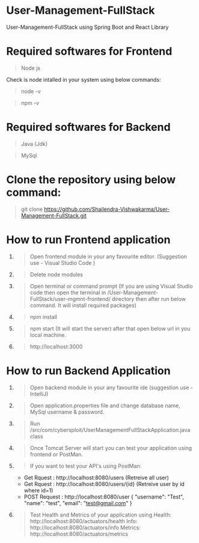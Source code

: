 # User-Management-FullStack
User-Management-FullStack using Spring Boot and React Library

# Required softwares for Frontend
>Node js

Check is node intalled in your system using below commands:

> node -v

> npm -v
# Required softwares for Backend
> Java (Jdk)

> MySql

# Clone the repository using below command:
> git clone https://github.com/Shailendra-Vishwakarma/User-Management-FullStack.git

# How to run Frontend application
1. > Open frontend module in your any favourite  editor. (Suggestion use - Visual Studio Code )
2. > Delete node modules 
3. > Open terminal or command prompt (If you are using Visual Studio code then open the terminal in /User-Management-FullStack/user-mgmnt-frontend/ directory then after run below command. It will install required packages)
4. > npm install
5. > npm start (It will start the server) after that open below url in you local machine.
6. > http://localhost:3000

# How to run Backend Application
1. > Open backend module in your any favourite ide (suggestion use - IntelliJ)
2. > Open application.properties file and change database name, MySql username & password.
3. > Run /src/com/cybersploit/UserManagementFullStackApplication.java class
4. > Once Tomcat Server will start you can test your application using frontend or PostMan.
5. > If you want to test your API's using PostMan:
    - Get Rquest : http://localhost:8080/users (Retreive all user)
    - Get Rquest : http://localhost:8080/users/{id} (Retreive user by id where id=1)
    - POST Request : http://localhost:8080/user 
        {
        "username": "Test",
        "name": "test",
        "email": "test@gmail.com"
        }
6. > Test Health and Metrics of your application using 
   > Health: http://localhost:8080/actuators/health
   > Info: http://localhost:8080/actuators/info
   > Metrics: http://localhost:8080/actuators/metrics
    



